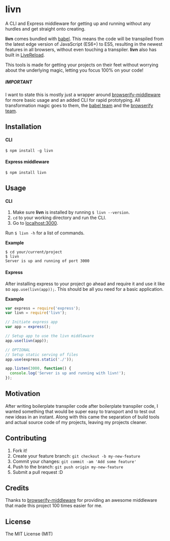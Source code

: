 # livn

A CLI and Express middleware for getting up and running without any hurdles and get straight onto creating.

**livn** comes bundled with [babel](https://babeljs.io/). This means the code will be transpiled from the latest edge version of JavaScript (ES6+) to ES5, resulting in the newest features in all browsers, without even touching a transpiler. **livn** also has built in [LiveReload](https://chrome.google.com/webstore/detail/livereload/jnihajbhpnppcggbcgedagnkighmdlei?hl=en).

This tools is made for getting your projects on their feet without worrying about the underlying magic, letting you focus 100% on your code!

##### IMPORTANT
I want to state this is mostly just a wrapper around [browserify-middleware](https://github.com/forbeslindesay/browserify-middleware) for more basic usage and an added CLI for rapid prototyping. All transformation magic goes to them, the [babel team](https://babeljs.io/) and the [browserify team](http://browserify.org/).

## Installation

#### CLI

```
$ npm install -g livn
```

#### Express middleware

```
$ npm install livn
```

## Usage

#### CLI

1. Make sure **livn** is installed by running `$ livn --version`.
2. `cd` to your working directory and run the CLI.
3. Go to [localhost:3000](http://localhost:3000).

Run `$ livn -h` for a list of commands.

**Example**

```shell
$ cd your/current/project
$ livn
Server is up and running of port 3000
```

#### Express

After installing express to your project go ahead and require it and use it like so `app.use(livn(app));`.
This should be all you need for a basic application.

**Example**

```javascript
var express = require('express');
var livn = require('livn');

// Initiate express app
var app = express();

// Setup app to use the livn middleware
app.use(livn(app));

// OPTIONAL
// Setup static serving of files
app.use(express.static('./'));

app.listen(3000, function() {
  console.log('Server is up and running with livn!');
});
```

## Motivation

After writing boilerplate transpiler code after boilerplate transpiler code, I wanted something that would be super easy to transport and to test out new ideas in an instant. Along with this came the separation of build tools and actual source code of my projects, leaving my projects cleaner.

## Contributing

1. Fork it!
2. Create your feature branch: `git checkout -b my-new-feature`
3. Commit your changes: `git commit -am 'Add some feature'`
4. Push to the branch: `git push origin my-new-feature`
5. Submit a pull request :D

## Credits

Thanks to [browserify-middleware](https://github.com/forbeslindesay/browserify-middleware) for providing an awesome middleware that made this project 100 times easier for me.

## License

The MIT License (MIT)
